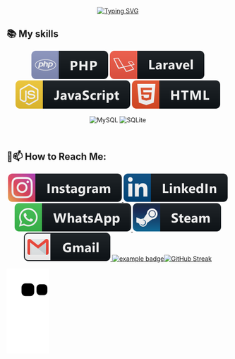 <div align="center">

[![Typing SVG](https://readme-typing-svg.herokuapp.com/?lines=Welcome+To+My+GitHub+Profile;My+Name+Is+Matheus;Please+Feel+Free+To+Contact+Me)](https://git.io/typing-svg)


</div>


## :books: My skills

<p align="center">
    <img src="https://raw.githubusercontent.com/MikeCodesDotNET/ColoredBadges/master/svg/dev/languages/php.svg" alt="example badge" style="vertical-align:top margin:6px 4px">
    <img src="https://raw.githubusercontent.com/MikeCodesDotNET/ColoredBadges/4a38660afb7be89a6032218589b4454a1285c7f8/svg/dev/frameworks/laravel.svg" alt="example badge" style="vertical-align:top margin:6px 4px">
    <img src="https://raw.githubusercontent.com/MikeCodesDotNET/ColoredBadges/4a38660afb7be89a6032218589b4454a1285c7f8/svg/dev/languages/js.svg" alt="example badge" style="vertical-align:top margin:6px 4px"> 
    <img src="https://raw.githubusercontent.com/MikeCodesDotNET/ColoredBadges/4a38660afb7be89a6032218589b4454a1285c7f8/svg/dev/languages/html.svg" alt="example badge" style="vertical-align:top margin:6px 4px"> 
   
<div align="center">

![MySQL](https://img.shields.io/badge/mysql-%2300f.svg?style=for-the-badge&logo=mysql&logoColor=white)
![SQLite](https://img.shields.io/badge/sqlite-%2307405e.svg?style=for-the-badge&logo=sqlite&logoColor=white)

</div>
<br/>
  
 ## 💬📫 How to Reach Me: <br/>

<p align="center">

  <a href="https://www.instagram.com/matheussan_99">
     <img src="https://raw.githubusercontent.com/MikeCodesDotNET/ColoredBadges/4a38660afb7be89a6032218589b4454a1285c7f8/svg/social/instagram.svg"  alt="example badge" style="vertical-align:top margin:6px 4px>
  </a>
</p>

<p align="center">
  <a href="https://www.linkedin.com/in/matheussan/">
     <img src="https://raw.githubusercontent.com/MikeCodesDotNET/ColoredBadges/4a38660afb7be89a6032218589b4454a1285c7f8/svg/social/linkedin.svg"  alt="example badge" style="vertical-align:top margin:6px 4px>
  </a>
</p>

<p align="center"> 
  <a href="https://wa.me/+5511959216443">
     <img src="https://raw.githubusercontent.com/MikeCodesDotNET/ColoredBadges/4a38660afb7be89a6032218589b4454a1285c7f8/svg/social/whatsapp.svg"  alt="example badge" style="vertical-align:top margin:6px 4px>
  </a>
 </p>
   
<p align="center"> 
  <a href="https://steamcommunity.com/id/Matheus_San/">
     <img src="https://raw.githubusercontent.com/MikeCodesDotNET/ColoredBadges/4a38660afb7be89a6032218589b4454a1285c7f8/svg/social/steam.svg"  alt="example badge" style="vertical-align:top margin:6px 4px>
  </a>
 </p>
 
 <p align="center"> 
  <a href="mailto:99matheussan@gmail.com.br">
     <img src="https://raw.githubusercontent.com/MikeCodesDotNET/ColoredBadges/4a38660afb7be89a6032218589b4454a1285c7f8/svg/social/gmail.svg"  alt="example badge" style="vertical-align:top margin:6px 4px>
  </a>
 </p>

<p align="center">
     <img src="https://images8.alphacoders.com/431/thumbbig-431230.webp"  alt="example badge" style="vertical-align:top margin:6px 4px>
</p>




<!---
MatheusSan99/MatheusSan99 is a ✨ special ✨ repository because its `README.md` (this file) appears on your GitHub profile.
You can click the Preview link to take a look at your changes.
--->
[![GitHub Streak](https://github-readme-streak-stats.herokuapp.com?user=MatheusSan99&theme=dark&hide_border=true&date_format=%5BY%20%5DM%20j&fire=AA1313)](https://git.io/streak-stats)

  ![Snake animation](https://github.com/MatheusSan99/MatheusSan99/blob/output/github-contribution-grid-snake.svg)

